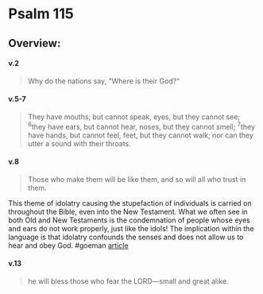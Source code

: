 # Psalm 115

## Overview:


#### v.2
>Why do the nations say, "Where is their God?"

#### v.5-7
>They have mouths, but cannot speak, eyes, but they cannot see; <sup>6</sup>they have ears, but cannot hear, noses, but they cannot smell; <sup>7</sup>they have hands, but cannot feel, feet, but they cannot walk; nor can they utter a sound with their throats.

#### v.8
>Those who make them will be like them, and so will all who trust in them.

This theme of idolatry causing the stupefaction of individuals is carried on throughout the Bible, even into the New Testament. What we often see in both Old and New Testaments is the condemnation of people whose eyes and ears do not work properly, just like the idols! The implication within the language is that idolatry confounds the senses and does not allow us to hear and obey God.
#goeman [article](https://petergoeman.com/you-become-what-you-worship/)

#### v.13
>he will bless those who fear the LORD—small and great alike.




